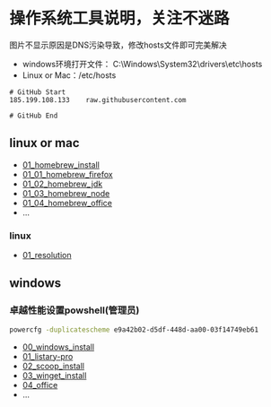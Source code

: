 # 操作系统工具说明，关注不迷路

图片不显示原因是DNS污染导致，修改hosts文件即可完美解决

- windows环境打开文件： C:\Windows\System32\drivers\etc\hosts
- Linux or Mac：/etc/hosts

```hosts
# GitHub Start
185.199.108.133    raw.githubusercontent.com

# GitHub End
```

## linux or mac

- [01_homebrew_install](./OS/LinuxOrMac/01_homebrew_install/README.md)
- [01_01_homebrew_firefox](./OS/LinuxOrMac/01_homebrew_install/01_01_homebrew_firefox/README.md)
- [01_02_homebrew_jdk](./OS/LinuxOrMac/01_homebrew_install/01_02_homebrew_jdk/README.md)
- [01_03_homebrew_node](./OS/LinuxOrMac/01_homebrew_install/01_03_homebrew_node/README.md)
- [01_04_homebrew_office](./OS/LinuxOrMac/01_homebrew_install/01_04_homebrew_office/README.md)
- ...

### linux

- [01_resolution](./OS/LinuxOrMac/linux/01_resolution/README.md)

## windows

### 卓越性能设置powshell(管理员)


```sh
powercfg -duplicatescheme e9a42b02-d5df-448d-aa00-03f14749eb61
```
- [00_windows_install](./OS/windows/00_windows_install/README.md)
- [01_listary-pro](./OS/windows/01_Listary-pro/README.md)
- [02_scoop_install](./OS/windows/02_scoop_install/README.md)
- [03_winget_install](./OS/windows/03_winget_install/README.md)
- [04_office](./OS/windows/04_office/README.md)
- ...
